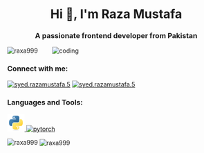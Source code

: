 <h1 align="center">Hi 👋, I'm Raza Mustafa</h1>
<h3 align="center">A passionate frontend developer from Pakistan</h3>
 <img align="right" alt="coding" width="400"sre https://user-images.githubusercontent.com/55389276/140866485-8fb1c876-9a8f-4d6a-98dc-08c4981eaf70.gif
 >
<p align="left"> <img src="https://komarev.com/ghpvc/?username=raxa999&label=Profile%20views&color=0e75b6&style=flat" alt="raxa999" /> </p>

<h3 align="left">Connect with me:</h3>
<p align="left">
<a href="https://fb.com/syed.razamustafa.5" target="blank"><img align="center" src="https://raw.githubusercontent.com/rahuldkjain/github-profile-readme-generator/master/src/images/icons/Social/facebook.svg" alt="syed.razamustafa.5" height="30" width="40" /></a>
<a href="https://instagram.com/syed.razamustafa.5" target="blank"><img align="center" src="https://raw.githubusercontent.com/rahuldkjain/github-profile-readme-generator/master/src/images/icons/Social/instagram.svg" alt="syed.razamustafa.5" height="30" width="40" /></a>
</p>

<h3 align="left">Languages and Tools:</h3>
<p align="left"> <a href="https://www.python.org" target="_blank" rel="noreferrer"> <img src="https://raw.githubusercontent.com/devicons/devicon/master/icons/python/python-original.svg" alt="python" width="40" height="40"/> </a> <a href="https://pytorch.org/" target="_blank" rel="noreferrer"> <img src="https://www.vectorlogo.zone/logos/pytorch/pytorch-icon.svg" alt="pytorch" width="40" height="40"/> </a> </p>

<p><img align="left" src="https://github-readme-stats.vercel.app/api/top-langs?username=raxa999&show_icons=true&locale=en&layout=compact" alt="raxa999" /></p>

<p>&nbsp;<img align="center" src="https://github-readme-stats.vercel.app/api?username=raxa999&show_icons=true&locale=en" alt="raxa999" /></p>

